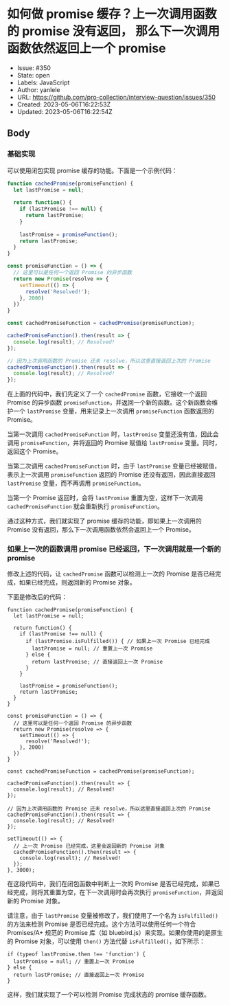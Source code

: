 # 如何做 promise 缓存？上一次调用函数的 promise 没有返回， 那么下一次调用函数依然返回上一个 promise

- Issue: #350
- State: open
- Labels: JavaScript
- Author: yanlele
- URL: https://github.com/pro-collection/interview-question/issues/350
- Created: 2023-05-06T16:22:53Z
- Updated: 2023-05-06T16:22:54Z

## Body

### 基础实现

可以使用闭包实现 promise 缓存的功能。下面是一个示例代码：

```js
function cachedPromise(promiseFunction) {
  let lastPromise = null;
  
  return function() {
    if (lastPromise !== null) {
      return lastPromise;
    }
    
    lastPromise = promiseFunction();
    return lastPromise;
  }
}

const promiseFunction = () => {
  // 这里可以是任何一个返回 Promise 的异步函数
  return new Promise(resolve => {
    setTimeout(() => {
      resolve('Resolved!');
    }, 2000)
  })
}

const cachedPromiseFunction = cachedPromise(promiseFunction);

cachedPromiseFunction().then(result => {
  console.log(result); // Resolved!
});

// 因为上次调用函数的 Promise 还未 resolve，所以这里直接返回上次的 Promise
cachedPromiseFunction().then(result => {
  console.log(result); // Resolved!
});
```

在上面的代码中，我们先定义了一个 `cachedPromise` 函数，它接收一个返回 Promise 的异步函数 `promiseFunction`，并返回一个新的函数。这个新函数会维护一个 `lastPromise` 变量，用来记录上一次调用 `promiseFunction` 函数返回的 Promise。

当第一次调用 `cachedPromiseFunction` 时，`lastPromise` 变量还没有值，因此会调用 `promiseFunction`，并将返回的 Promise 赋值给 `lastPromise` 变量。同时，返回这个 Promise。

当第二次调用 `cachedPromiseFunction` 时，由于 `lastPromise` 变量已经被赋值，表示上一次调用 `promiseFunction` 返回的 Promise 还没有返回，因此直接返回 `lastPromise` 变量，而不再调用 `promiseFunction`。

当第一个 Promise 返回时，会将 `lastPromise` 重置为空，这样下一次调用 `cachedPromiseFunction` 就会重新执行 `promiseFunction`。

通过这种方式，我们就实现了 promise 缓存的功能，即如果上一次调用的 Promise 没有返回，那么下一次调用函数依然会返回上一个 Promise。

### 如果上一次的函数调用 promise 已经返回，下一次调用就是一个新的 promise

修改上述的代码，让 `cachedPromise` 函数可以检测上一次的 Promise 是否已经完成，如果已经完成，则返回新的 Promise 对象。

下面是修改后的代码：

```
function cachedPromise(promiseFunction) {
  let lastPromise = null;
  
  return function() {
    if (lastPromise !== null) {
      if (lastPromise.isFulfilled()) { // 如果上一次 Promise 已经完成
        lastPromise = null; // 重置上一次 Promise
      } else {
        return lastPromise; // 直接返回上一次 Promise
      }
    }
    
    lastPromise = promiseFunction();
    return lastPromise;
  }
}

const promiseFunction = () => {
  // 这里可以是任何一个返回 Promise 的异步函数
  return new Promise(resolve => {
    setTimeout(() => {
      resolve('Resolved!');
    }, 2000)
  })
}

const cachedPromiseFunction = cachedPromise(promiseFunction);

cachedPromiseFunction().then(result => {
  console.log(result); // Resolved!
});

// 因为上次调用函数的 Promise 还未 resolve，所以这里直接返回上次的 Promise
cachedPromiseFunction().then(result => {
  console.log(result); // Resolved!
});

setTimeout(() => {
  // 上一次 Promise 已经完成，这里会返回新的 Promise 对象
  cachedPromiseFunction().then(result => {
    console.log(result); // Resolved!
  });
}, 3000);
```

在这段代码中，我们在闭包函数中判断上一次的 Promise 是否已经完成，如果已经完成，则将其重置为空，在下一次调用时会再次执行 `promiseFunction`，并返回新的 Promise 对象。

请注意，由于 `lastPromise` 变量被修改了，我们使用了一个名为 `isFulfilled()` 的方法来检测 Promise 是否已经完成。这个方法可以使用任何一个符合 Promises/A+ 规范的 Promise 库（如 bluebird.js）来实现。如果你使用的是原生的 Promise 对象，可以使用 `then()` 方法代替 `isFulfilled()`，如下所示：

```
if (typeof lastPromise.then !== 'function') {
  lastPromise = null; // 重置上一次 Promise
} else {
  return lastPromise; // 直接返回上一次 Promise
}
```

这样，我们就实现了一个可以检测 Promise 完成状态的 promise 缓存函数。



